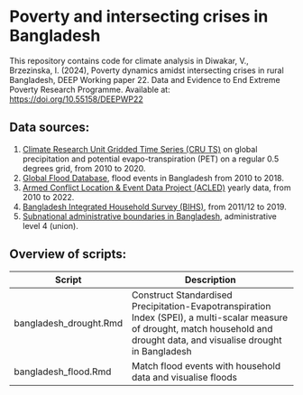 # Poverty and intersecting crises in Bangladesh
This repository contains code for climate analysis in Diwakar, V., Brzezinska, I. (2024), Poverty dynamics amidst intersecting crises in rural Bangladesh, DEEP Working paper 22. Data and Evidence to End Extreme Poverty Research Programme. Available at: https://doi.org/10.55158/DEEPWP22

## Data sources:
1. [Climate Research Unit Gridded Time Series (CRU TS)](https://crudata.uea.ac.uk/cru/data/hrg/cru_ts_4.07/) on global precipitation and potential evapo-transpiration (PET) on a regular 0.5 degrees grid, from 2010 to 2020.
2. [Global Flood Database](https://global-flood-database.cloudtostreet.ai/#interactive-map), flood events in Bangladesh from 2010 to 2018.
3. [Armed Conflict Location & Event Data Project (ACLED)](https://acleddata.com/) yearly data, from 2010 to 2022.
4. [Bangladesh Integrated Household Survey (BIHS)](https://bangladesh.ifpri.info/bangladesh-integrated-household-survey/), from 2011/12 to 2019.
5. [Subnational administrative boundaries in Bangladesh](https://data.humdata.org/dataset/cod-ab-bgd), administrative level 4 (union).

## Overview of scripts:

| Script  | Description |
| ------------- | ------------- |
| bangladesh_drought.Rmd | Construct Standardised Precipitation-Evapotranspiration Index (SPEI), a multi-scalar measure of drought, match household and drought data, and visualise drought in Bangladesh |
| bangladesh_flood.Rmd  | Match flood events with household data and visualise floods |
